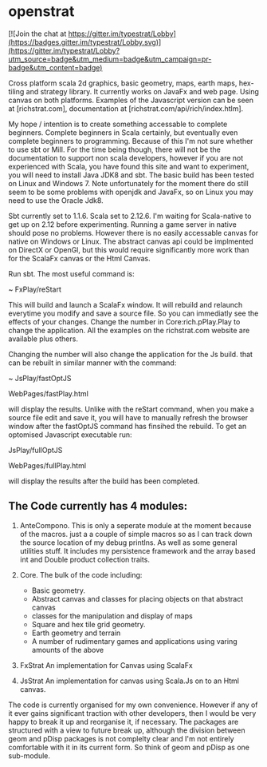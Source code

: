 # openstrat

[![Join the chat at https://gitter.im/typestrat/Lobby](https://badges.gitter.im/typestrat/Lobby.svg)](https://gitter.im/typestrat/Lobby?utm_source=badge&utm_medium=badge&utm_campaign=pr-badge&utm_content=badge)

Cross platform scala 2d graphics, basic geometry, maps, earth maps, hex-tiling and strategy library. It currently works on JavaFx and web page. Using canvas on both platforms. Examples of the Javascript version can be seen at [richstrat.com], documentation at [richstrat.com/api/rich/index.htlm].

My hope / intention is to create something accessable to complete beginners. Complete beginners in Scala certainly, but eventually even complete beginners to programming. Because of this I'm not sure whether to use sbt or Mill. For the time being though, there will not be the documentation to support non scala developers, however if you are not experienced with Scala, you have found this site and want to experiment, you will need to install Java JDK8 and sbt. The basic build has been tested on Linux and Windows 7. Note unfortunately for the moment there do still seem to be some problems with openjdk and JavaFx, so on Linux you may need to use the Oracle Jdk8.

Sbt currently set to 1.1.6. Scala set to 2.12.6. I'm waiting for Scala-native to get up on 2.12 before experimenting. Running a game server in native should pose no problems. However there is no easily accessable canvas for native on Windows or Linux. The abstract canvas api could be implmented on DirectX or OpenGl, but this would require significantly more work than for the ScalaFx canvas or the Html Canvas.

Run sbt. The most useful command is:

~ FxPlay/reStart

This will build and launch a ScalaFx window. It will rebuild and relaunch everytime you modify and save a source file. So you can immediatly see the effects of your changes. Change the number in Core:rich.pPlay.Play to change the application. All the examples on the richstrat.com website are available plus others.

Changing the number will also change the application for the Js build. that can be rebuilt in similar manner with the command:

~ JsPlay/fastOptJS

WebPages/fastPlay.html

will display the results. Unlike with the reStart command, when you make a source file edit and save it, you will have to manually refresh the browser window after the fastOptJS command has finsihed the rebuild. To get an optomised Javascript executable run:

JsPlay/fullOptJS

WebPages/fullPlay.html

will display the results after the build has been completed.

## The Code currently has 4 modules:

1. AnteCompono. This is only a seperate module at the moment because of the macros. just a a couple of simple macros so as I can track down the source location of my debug printlns. As well as some general utilities stuff. It includes my persistence framework and the array based int and Double product collection traits.

2. Core. The bulk of the code including:
   * Basic  geometry.
   * Abstract canvas and classes for placing objects on that abstract canvas
   * classes for the manipulation and display of maps
   * Square and hex tile grid geometry.
   * Earth geometry and terrain
   * A number of rudimentary games and applications using varing amounts of the above

3. FxStrat An implementation for Canvas using ScalaFx

4. JsStrat An implementation for canvas using Scala.Js on to an Html canvas.

The code is currently organised for my own convenience. However if any of it ever gains significant traction with other developers, then I would be very happy to break it up and reorganise it, if necessary. The packages are structured with a view to future break up, although the division between geom and pDisp packages is not complelty clear and I'm not entirely comfortable with it in its current form. So think of geom and pDisp as one sub-module.